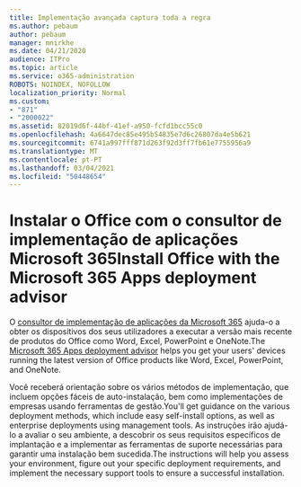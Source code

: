 ```yaml
---
title: Implementação avançada captura toda a regra
ms.author: pebaum
author: pebaum
manager: mnirkhe
ms.date: 04/21/2020
audience: ITPro
ms.topic: article
ms.service: o365-administration
ROBOTS: NOINDEX, NOFOLLOW
localization_priority: Normal
ms.custom:
- "871"
- "2000022"
ms.assetid: 82019d6f-44bf-41ef-a950-fcfd1bcc55c0
ms.openlocfilehash: 4a6647dec85e495b54835e7d6c26807da4e5b621
ms.sourcegitcommit: 6741a997fff871d263f92d3ff7fb61e7755956a9
ms.translationtype: MT
ms.contentlocale: pt-PT
ms.lasthandoff: 03/04/2021
ms.locfileid: "50448654"
---
```

# <a name="install-office-with-the-microsoft-365-apps-deployment-advisor"></a><span data-ttu-id="3ac82-102">Instalar o Office com o consultor de implementação de aplicações Microsoft 365</span><span class="sxs-lookup"><span data-stu-id="3ac82-102">Install Office with the Microsoft 365 Apps deployment advisor</span></span>

<span data-ttu-id="3ac82-103">O [consultor de implementação de aplicações da Microsoft 365](https://admin.microsoft.com/adminportal/home) ajuda-o a obter os dispositivos dos seus utilizadores a executar a versão mais recente de produtos do Office como Word, Excel, PowerPoint e OneNote.</span><span class="sxs-lookup"><span data-stu-id="3ac82-103">The [Microsoft 365 Apps deployment advisor](https://admin.microsoft.com/adminportal/home) helps you get your users' devices running the latest version of Office products like Word, Excel, PowerPoint, and OneNote.</span></span>
  
<span data-ttu-id="3ac82-104">Você receberá orientação sobre os vários métodos de implementação, que incluem opções fáceis de auto-instalação, bem como implementações de empresas usando ferramentas de gestão.</span><span class="sxs-lookup"><span data-stu-id="3ac82-104">You'll get guidance on the various deployment methods, which include easy self-install options, as well as enterprise deployments using management tools.</span></span> <span data-ttu-id="3ac82-105">As instruções irão ajudá-lo a avaliar o seu ambiente, a descobrir os seus requisitos específicos de implantação e a implementar as ferramentas de suporte necessárias para garantir uma instalação bem sucedida.</span><span class="sxs-lookup"><span data-stu-id="3ac82-105">The instructions will help you assess your environment, figure out your specific deployment requirements, and implement the necessary support tools to ensure a successful installation.</span></span>
  